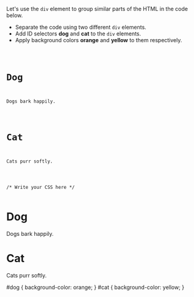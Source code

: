 Let's use the `div` element to group similar parts of the HTML in the code below.

- Separate the code using two different `div` elements.
- Add ID selectors **dog** and **cat** to the `div` elements.
- Apply background colors **orange** and **yellow** to them respectively.

<codeblock language="css" type="exercise" testMode="fixedInput">
<code>
<panel language="html">
<h1>Dog</h1>
<p>Dogs bark happily.</p>

<h1>Cat</h1>
<p>Cats purr softly.</p>
</panel>
<panel language="css">
/* Write your CSS here */
</panel>
</code>

<solution>
<panel language="html">
<div id="dog">
  <h1>Dog</h1>
  <p>Dogs bark happily.</p>
</div>

<div id="cat">
  <h1>Cat</h1>
  <p>Cats purr softly.</p>
</div>
</panel>
<panel language="css">
#dog {
  background-color: orange;
}
#cat {
  background-color: yellow;
}
</panel>
</solution>
</codeblock>
